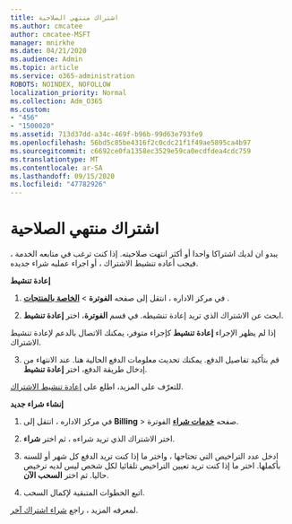 ```yaml
---
title: اشتراك منتهي الصلاحية
ms.author: cmcatee
author: cmcatee-MSFT
manager: mnirkhe
ms.date: 04/21/2020
ms.audience: Admin
ms.topic: article
ms.service: o365-administration
ROBOTS: NOINDEX, NOFOLLOW
localization_priority: Normal
ms.collection: Adm_O365
ms.custom:
- "456"
- "1500020"
ms.assetid: 713d37dd-a34c-469f-b96b-99d63e793fe9
ms.openlocfilehash: 56bd5c85be4316f2c0cdc21f1f49ae5895ca4b97
ms.sourcegitcommit: c6692ce0fa1358ec3529e59ca0ecdfdea4cdc759
ms.translationtype: MT
ms.contentlocale: ar-SA
ms.lasthandoff: 09/15/2020
ms.locfileid: "47782926"
---
```

# <a name="expired-subscription"></a>اشتراك منتهي الصلاحية

يبدو ان لديك اشتراكا واحدا أو أكثر انتهت صلاحيته. إذا كنت ترغب في متابعه الخدمة ، فيجب أعاده تنشيط الاشتراك ، أو اجراء عمليه شراء جديده.
  
**إعادة تنشيط**
  
1. في مركز الاداره ، انتقل إلى صفحه **الفوترة** \> **[الخاصة بالمنتجات](https://go.microsoft.com/fwlink/p/?linkid=842054)** .

2. ابحث عن الاشتراك الذي تريد إعادة تنشيطه. في قسم **الفوترة**، اختر **إعادة تنشيط**.

إذا لم يظهر الإجراء **إعادة تنشيط** كإجراء متوفر، يمكنك الاتصال بالدعم لإعادة تنشيط الاشتراك.

3. قم بتأكيد تفاصيل الدفع. يمكنك تحديث معلومات الدفع الحالية هنا. عند الانتهاء من إدخال طريقة الدفع، اختر **إعادة تنشيط**.

للتعرّف على المزيد، اطلع على [إعادة تنشيط الاشتراك](https://docs.microsoft.com/microsoft-365/commerce/subscriptions/reactivate-your-subscription).

**إنشاء شراء جديد**
  
1. في مركز الاداره ، انتقل إلى **Billing** \> صفحه **[خدمات شراء](https://go.microsoft.com/fwlink/p/?linkid=868433)** الفوترة.

2. اختر الاشتراك الذي تريد شراءه ، ثم اختر **شراء**.

3. ادخل عدد التراخيص التي تحتاجها ، واختر ما إذا كنت تريد الدفع كل شهر أو للسنه بأكملها. اختر ما إذا كنت تريد تعيين التراخيص تلقائيا لكل شخص ليس لديه ترخيص حاليا. ثم اختر **السحب الآن**.

4. اتبع الخطوات المتبقية لإكمال السحب.

لمعرفه المزيد ، راجع [شراء اشتراك آخر](https://docs.microsoft.com/microsoft-365/commerce/buy-another-subscription).